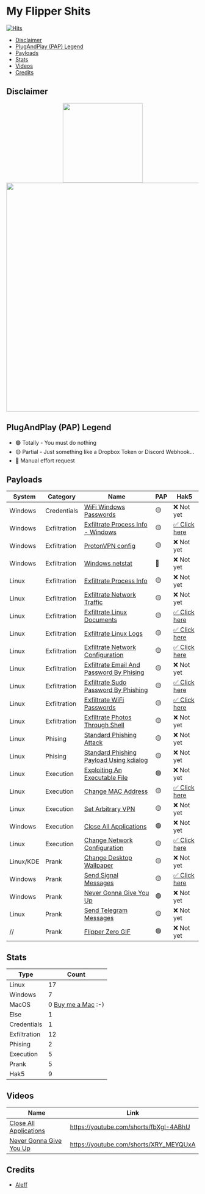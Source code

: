 # My Flipper Shits

[![Hits](https://hits.seeyoufarm.com/api/count/incr/badge.svg?url=https%3A%2F%2Fgithub.com%2Faleff-github%2Fmy-flipper-shits&count_bg=%233C3C3C&title_bg=%233C3C3C&icon=linux.svg&icon_color=%23FFFFFF&title=views&edge_flat=false)](https://github.com/aleff-github/my-flipper-shits)

* [Disclaimer](#disclaimer)
* [PlugAndPlay (PAP) Legend](#plugandplay-pap-legend)
* [Payloads](#payloads)
* [Stats](#stats)
* [Videos](#videos)
* [Credits](#credits)


## Disclaimer

<div align=center>

<img src="https://github.com/aleff-github/my-flipper-shits/blob/main/img/gif/flipper_zero%20(15).gif" width="209" /><br><img src="https://github.com/aleff-github/my-flipper-shits/blob/main/img/DISCLAIMER.png" width="600" />

</div>


## PlugAndPlay (PAP) Legend

- 🟢 Totally - You must do nothing
- 🟡 Partial - Just something like a Dropbox Token or Discord Webhook...
- 🔴 Manual effort request


## Payloads

|System|Category|Name|PAP|Hak5|
|--|--|--|--|--|
|Windows|Credentials|[WiFi Windows Passwords](https://github.com/aleff-github/my-flipper-shits/tree/main/WiFiPasswords_Windows)|🟡|❌ Not yet|
|Windows|Exfiltration|[Exfiltrate Process Info - Windows](https://github.com/aleff-github/my-flipper-shits/tree/main/ExfiltrateProcessInfo_Windows)|🟡|[✅ Click here](https://hak5.org/blogs/payloads/exfiltrate-process-info)|
|Windows|Exfiltration|[ProtonVPN config](https://github.com/aleff-github/my-flipper-shits/tree/main/ProtonVPNConfigFile_Windows)|🟡|❌ Not yet|
|Windows|Exfiltration|[Windows netstat](https://github.com/aleff-github/my-flipper-shits/tree/main/Netstat_Windows)|🔴|❌ Not yet|
|Linux|Exfiltration|[Exfiltrate Process Info](https://github.com/aleff-github/my-flipper-shits/tree/main/ExfiltrateProcessInfo_Linux)|🟡|❌ Not yet|
|Linux|Exfiltration|[Exfiltrate Network Traffic](https://github.com/aleff-github/my-flipper-shits/tree/main/ExfiltrateNetworkTraffic_Linux)|🟡|❌ Not yet|
|Linux|Exfiltration|[Exfiltrate Linux Documents](https://github.com/aleff-github/my-flipper-shits/tree/main/ExfiltrateDocumentsFolder_Linux)|🟡|[✅ Click here](https://hak5.org/blogs/payloads/exfiltrate-linux-content-with-dropbox)|
|Linux|Exfiltration|[Exfiltrate Linux Logs](https://github.com/aleff-github/my-flipper-shits/tree/main/ExfiltrateLogFiles_Linux)|🟡|[✅ Click here](https://hak5.org/blogs/payloads/exfiltrate-linux-log-files)|
|Linux|Exfiltration|[Exfiltrate Network Configuration](https://github.com/aleff-github/my-flipper-shits/tree/main/ExfiltrateNetworkConfiguration_Linux)|🟡|[✅ Click here](https://hak5.org/blogs/payloads/exfiltrate-linux-network-configuration)|
|Linux|Exfiltration|[Exfiltrate Email And Password By Phising](https://github.com/aleff-github/my-flipper-shits/tree/main/ExfiltrateEmailAndPasswordByPhising_Linux)|🟡|❌ Not yet|
|Linux|Exfiltration|[Exfiltrate Sudo Password By Phishing](https://github.com/aleff-github/my-flipper-shits/tree/main/ExfiltrateSudoPasswordByPhising_Linux)|🟡|[✅ Click here](https://hak5.org/blogs/payloads/exfiltrate-sudo-password-by-phishing)|
|Linux|Exfiltration|[Exfiltrate WiFi Passwords](https://github.com/aleff-github/my-flipper-shits/tree/main/ExfiltrateWiFiPasswords_Linux)|🟡|[✅ Click here](https://hak5.org/blogs/payloads/exfiltrate-wifi-passwords)|
|Linux|Exfiltration|[Exfiltrate Photos Through Shell](https://github.com/aleff-github/my-flipper-shits/tree/main/ExfiltratePhotosThroughShell)|🟡|❌ Not yet|
|Linux|Phising|[Standard Phishing Attack](https://github.com/aleff-github/my-flipper-shits/tree/main/StandardPhishingAttack_Linux)|🟡|❌ Not yet|
|Linux|Phising|[Standard Phishing Payload Using kdialog](https://github.com/aleff-github/my-flipper-shits/tree/main/StandardPhishingPayloadUsingKdialog_Linux)|🟡|❌ Not yet|
|Linux|Execution|[Exploiting An Executable File](https://github.com/aleff-github/my-flipper-shits/tree/main/ExploitingAnExecutableFile)|🟢|❌ Not yet|
|Linux|Execution|[Change MAC Address](https://github.com/aleff-github/my-flipper-shits/tree/main/ChangeMacAddress_Linux)|🟡|[✅ Click here](https://hak5.org/blogs/payloads/change-mac-address)|
|Linux|Execution|[Set Arbitrary VPN](https://github.com/aleff-github/my-flipper-shits/tree/main/SetArbitraryVPN_Linux)|🟡|❌ Not yet|
|Windows|Execution|[Close All Applications](https://github.com/aleff-github/my-flipper-shits/tree/main/CloseAllApplications_Windows)|🟢|❌ Not yet|
|Linux|Execution|[Change Network Configuration](https://github.com/aleff-github/my-flipper-shits/tree/main/ChangeNetworkConfiguration_Linux)|🟡|[✅ Click here](https://hak5.org/blogs/payloads/change-network-configuration)|
|Linux/KDE|Prank|[Change Desktop Wallpaper](https://github.com/aleff-github/my-flipper-shits/tree/main/ChangeDesktopWallpaper_LinuxKDE)|🟡|❌ Not yet|
|Windows|Prank|[Send Signal Messages](https://github.com/aleff-github/my-flipper-shits/tree/main/SendSignalMessages_Windows)|🟡|[✅ Click here](https://hak5.org/blogs/payloads/send-signal-messages)|
|Windows|Prank|[Never Gonna Give You Up](https://github.com/aleff-github/my-flipper-shits/tree/main/NeverGonnaGiveYouUp_Windows)|🟢|❌ Not yet|
|Linux|Prank|[Send Telegram Messages](https://github.com/aleff-github/my-flipper-shits/tree/main/SendTelegramMessages_Linux)|🟡|❌ Not yet|
|//|Prank|[Flipper Zero GIF](img/gif)|🟢|❌ Not yet|


## Stats

|Type|Count|
|--|--|
|Linux|17|
|Windows|7|
|MacOS|0 [Buy me a Mac](https://github.com/sponsors/aleff-github?frequency=one-time&sponsor=aleff-github) :-)|
|Else|1|
|Credentials|1|
|Exfiltration|12|
|Phising|2|
|Execution|5|
|Prank|5|
|Hak5|9|


## Videos

|Name|Link|
|--|--|
|[Close All Applications](https://github.com/aleff-github/my-flipper-shits/tree/main/CloseAllApplications_Windows)|https://youtube.com/shorts/fbXgI-4ABhU|
|[Never Gonna Give You Up](https://github.com/aleff-github/my-flipper-shits/tree/main/NeverGonnaGiveYouUp_Windows)|https://youtube.com/shorts/XRY_MEYQUxA|


## Credits
- [Aleff](https://www.autistici.org/aleff)
